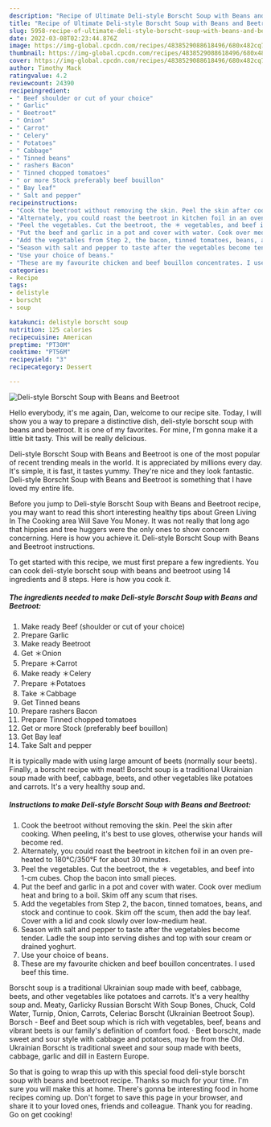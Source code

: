 ```yaml
---
description: "Recipe of Ultimate Deli-style Borscht Soup with Beans and Beetroot"
title: "Recipe of Ultimate Deli-style Borscht Soup with Beans and Beetroot"
slug: 5958-recipe-of-ultimate-deli-style-borscht-soup-with-beans-and-beetroot
date: 2022-03-08T02:23:44.876Z
image: https://img-global.cpcdn.com/recipes/4838529088618496/680x482cq70/deli-style-borscht-soup-with-beans-and-beetroot-recipe-main-photo.jpg
thumbnail: https://img-global.cpcdn.com/recipes/4838529088618496/680x482cq70/deli-style-borscht-soup-with-beans-and-beetroot-recipe-main-photo.jpg
cover: https://img-global.cpcdn.com/recipes/4838529088618496/680x482cq70/deli-style-borscht-soup-with-beans-and-beetroot-recipe-main-photo.jpg
author: Timothy Mack
ratingvalue: 4.2
reviewcount: 24390
recipeingredient:
- " Beef shoulder or cut of your choice"
- " Garlic"
- " Beetroot"
- " Onion"
- " Carrot"
- " Celery"
- " Potatoes"
- " Cabbage"
- " Tinned beans"
- " rashers Bacon"
- " Tinned chopped tomatoes"
- " or more Stock preferably beef bouillon"
- " Bay leaf"
- " Salt and pepper"
recipeinstructions:
- "Cook the beetroot without removing the skin. Peel the skin after cooking. When peeling, it&#39;s best to use gloves, otherwise your hands will become red."
- "Alternately, you could roast the beetroot in kitchen foil in an oven pre-heated to 180°C/350°F for about 30 minutes."
- "Peel the vegetables. Cut the beetroot, the ＊ vegetables, and beef into 1-cm cubes. Chop the bacon into small pieces."
- "Put the beef and garlic in a pot and cover with water. Cook over medium heat and bring to a boil. Skim off any scum that rises."
- "Add the vegetables from Step 2, the bacon, tinned tomatoes, beans, and stock and continue to cook. Skim off the scum, then add the bay leaf. Cover with a lid and cook slowly over low-medium heat."
- "Season with salt and pepper to taste after the vegetables become tender. Ladle the soup into serving dishes and top with sour cream or drained yoghurt."
- "Use your choice of beans."
- "These are my favourite chicken and beef bouillon concentrates. I used beef this time."
categories:
- Recipe
tags:
- delistyle
- borscht
- soup

katakunci: delistyle borscht soup 
nutrition: 125 calories
recipecuisine: American
preptime: "PT30M"
cooktime: "PT56M"
recipeyield: "3"
recipecategory: Dessert

---
```



![Deli-style Borscht Soup with Beans and Beetroot](https://img-global.cpcdn.com/recipes/4838529088618496/680x482cq70/deli-style-borscht-soup-with-beans-and-beetroot-recipe-main-photo.jpg)

Hello everybody, it's me again, Dan, welcome to our recipe site. Today, I will show you a way to prepare a distinctive dish, deli-style borscht soup with beans and beetroot. It is one of my favorites. For mine, I'm gonna make it a little bit tasty. This will be really delicious.

Deli-style Borscht Soup with Beans and Beetroot is one of the most popular of recent trending meals in the world. It is appreciated by millions every day. It's simple, it is fast, it tastes yummy. They're nice and they look fantastic. Deli-style Borscht Soup with Beans and Beetroot is something that I have loved my entire life.

Before you jump to Deli-style Borscht Soup with Beans and Beetroot recipe, you may want to read this short interesting healthy tips about Green Living In The Cooking area Will Save You Money. It was not really that long ago that hippies and tree huggers were the only ones to show concern concerning. Here is how you achieve it. Deli-style Borscht Soup with Beans and Beetroot instructions.


To get started with this recipe, we must first prepare a few ingredients. You can cook deli-style borscht soup with beans and beetroot using 14 ingredients and 8 steps. Here is how you cook it.

<!--inarticleads1-->

##### The ingredients needed to make Deli-style Borscht Soup with Beans and Beetroot:

1. Make ready  Beef (shoulder or cut of your choice)
1. Prepare  Garlic
1. Make ready  Beetroot
1. Get  ＊Onion
1. Prepare  ＊Carrot
1. Make ready  ＊Celery
1. Prepare  ＊Potatoes
1. Take  ＊Cabbage
1. Get  Tinned beans
1. Prepare  rashers Bacon
1. Prepare  Tinned chopped tomatoes
1. Get  or more Stock (preferably beef bouillon)
1. Get  Bay leaf
1. Take  Salt and pepper


It is typically made with using large amount of beets (normally sour beets). Finally, a borscht recipe with meat! Borscht soup is a traditional Ukrainian soup made with beef, cabbage, beets, and other vegetables like potatoes and carrots. It&#39;s a very healthy soup and. 

<!--inarticleads2-->

##### Instructions to make Deli-style Borscht Soup with Beans and Beetroot:

1. Cook the beetroot without removing the skin. Peel the skin after cooking. When peeling, it&#39;s best to use gloves, otherwise your hands will become red.
1. Alternately, you could roast the beetroot in kitchen foil in an oven pre-heated to 180°C/350°F for about 30 minutes.
1. Peel the vegetables. Cut the beetroot, the ＊ vegetables, and beef into 1-cm cubes. Chop the bacon into small pieces.
1. Put the beef and garlic in a pot and cover with water. Cook over medium heat and bring to a boil. Skim off any scum that rises.
1. Add the vegetables from Step 2, the bacon, tinned tomatoes, beans, and stock and continue to cook. Skim off the scum, then add the bay leaf. Cover with a lid and cook slowly over low-medium heat.
1. Season with salt and pepper to taste after the vegetables become tender. Ladle the soup into serving dishes and top with sour cream or drained yoghurt.
1. Use your choice of beans.
1. These are my favourite chicken and beef bouillon concentrates. I used beef this time.


Borscht soup is a traditional Ukrainian soup made with beef, cabbage, beets, and other vegetables like potatoes and carrots. It&#39;s a very healthy soup and. Meaty, Garlicky Russian Borscht With Soup Bones, Chuck, Cold Water, Turnip, Onion, Carrots, Celeriac Borscht (Ukrainian Beetroot Soup). Borsch - Beef and Beet soup which is rich with vegetables, beef, beans and vibrant beets is our family&#39;s definition of comfort food. · Beet borscht, made sweet and sour style with cabbage and potatoes, may be from the Old. Ukrainian Borscht is traditional sweet and sour soup made with beets, cabbage, garlic and dill in Eastern Europe. 

So that is going to wrap this up with this special food deli-style borscht soup with beans and beetroot recipe. Thanks so much for your time. I'm sure you will make this at home. There's gonna be interesting food in home recipes coming up. Don't forget to save this page in your browser, and share it to your loved ones, friends and colleague. Thank you for reading. Go on get cooking!
